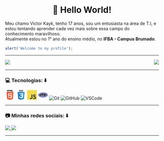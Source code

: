 <h1 align="center">👋 Hello World!</h1>

<p align="left"> 
Meu chamo Victor Kayk, tenho 17 anos, sou um entusiasta na área de T.I, e estou tentando aprender cada vez mais sobre essa campo do conhecimento maravilhoso.<br>
Atualmente estou no 1° ano do ensino médio, no <strong>IFBA - Campus Brumado</strong>.
</p>

```javascript
alert('Welcome to my profile');
```
<hr>
<img align="left" src="https://allhacked.com/up/2019/03/hello-world.gif"></img>
<div align="right"><a href="https://github.com/VictorKayk"><img src="https://github-readme-stats.vercel.app/api/top-langs/?username=VictorKayk&layout=compact&theme=dark"></a></di>

<hr>

<h3 align="left"><strong>💻 Tecnologias: ⬇️</strong></h3>
<p align="left">
  <img height="32" src="https://raw.githubusercontent.com/github/explore/80688e429a7d4ef2fca1e82350fe8e3517d3494d/topics/html/html.png" alt="HTML5"/>
  <img height="32" src="https://raw.githubusercontent.com/github/explore/80688e429a7d4ef2fca1e82350fe8e3517d3494d/topics/css/css.png" alt="CSS"/>
  <img height="32" src="https://raw.githubusercontent.com/github/explore/80688e429a7d4ef2fca1e82350fe8e3517d3494d/topics/javascript/javascript.png" alt="Javascript"/>
  <img height="32" src="https://raw.githubusercontent.com/github/explore/80688e429a7d4ef2fca1e82350fe8e3517d3494d/topics/php/php.png" alt="PHP"/>
  <img height="32" src="https://butecotecnologico.com.br/images/wp-content/uploads/2014/11/Git-Icon-1788C.png" alt="Git"/>
  <img height="32" src="https://image.flaticon.com/icons/png/512/25/25231.png" alt="GitHub"/>
  <img height="32" src="https://dashboard.snapcraft.io/site_media/appmedia/2019/05/code_ozwVHSV.png" alt="VSCode"/>
</p>

<hr>

<h3 align="left"><strong>📷 Minhas redes sociais: ⬇️</strong></h3>
<p align="left">
  <a href="https://www.instagram.com/victorkayk77/" alt="Instagram">
  <img src="https://img.shields.io/badge/-Instagram-1C1C1C?style=for-the-badge&logo=Instagram&logoColor=00FFFF&link=https://www.instagram.com/victorkayk77/"/>
  </a>
  <a href="https://www.linkedin.com/in/victorkayk/" alt="Linkedin">
    <img src="https://img.shields.io/badge/-Linkedin-1C1C1C?style=for-the-badge&logo=Linkedin&logoColor=00FFFF&link=https://www.linkedin.com/in/victorkayk/"/>
  </a>
</p>

<hr>
